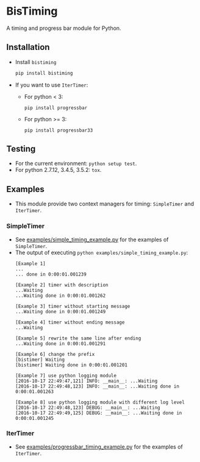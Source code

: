 # BisTiming
A timing and progress bar module for Python.

## Installation
- Install `bistiming`
  ```bash
  pip install bistiming
  ```

- If you want to use `IterTimer`:
  - For python < 3:

    ```
    pip install progressbar
    ```
  - For python >= 3:

    ```
    pip install progressbar33
    ```

## Testing
- For the current environment: `python setup test`.
- For python 2.7.12, 3.4.5, 3.5.2: `tox`.

## Examples
- This module provide two context managers for timing: `SimpleTimer` and `IterTimer`.

### SimpleTimer
- See [examples/simple_timing_example.py](examples/simple_timing_example.py) for the examples of `SimpleTimer`.
- The output of executing `python examples/simple_timing_example.py`:
  ```
  [Example 1]
  ...
  ... done in 0:00:01.001239

  [Example 2] timer with description
  ...Waiting
  ...Waiting done in 0:00:01.001262

  [Example 3] timer without starting message
  ...Waiting done in 0:00:01.001249

  [Example 4] timer without ending message
  ...Waiting

  [Example 5] rewrite the same line after ending
  ...Waiting done in 0:00:01.001291

  [Example 6] change the prefix
  [bistimer] Waiting
  [bistimer] Waiting done in 0:00:01.001201

  [Example 7] use python logging module
  [2016-10-17 22:49:47,121] INFO: __main__: ...Waiting
  [2016-10-17 22:49:48,123] INFO: __main__: ...Waiting done in 0:00:01.001263

  [Example 8] use python logging module with different log level
  [2016-10-17 22:49:48,123] DEBUG: __main__: ...Waiting
  [2016-10-17 22:49:49,125] DEBUG: __main__: ...Waiting done in 0:00:01.001245
  ```

### IterTimer
- See [examples/progressbar_timing_example.py](examples/progressbar_timing_example.py) for the examples of `IterTimer`.
